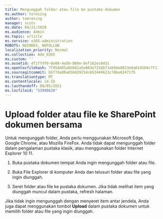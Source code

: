 ```yaml
---
title: Mengunggah folder atau file ke pustaka dokumen
ms.author: toresing
author: tomresing
manager: scotv
ms.date: 04/21/2020
ms.audience: Admin
ms.topic: article
ms.service: o365-administration
ROBOTS: NOINDEX, NOFOLLOW
localization_priority: Normal
ms.collection: Adm_O365
ms.custom: ''
ms.assetid: df1ffdf0-8e08-4a56-880e-8ef162ec8431
ms.openlocfilehash: 7f954d85a6b682a5e683e7216b71e694e8013e9a6145b9c7f119d3b2a5b78965
ms.sourcegitcommit: b5f7da89a650d2915dc652449623c78be6247175
ms.translationtype: MT
ms.contentlocale: id-ID
ms.lasthandoff: 08/05/2021
ms.locfileid: "53990638"
---
```

# <a name="upload-a-folder-or-files-to-a-sharepoint-document-library"></a>Upload folder atau file ke SharePoint dokumen bersama

Untuk mengunggah folder, Anda perlu menggunakan Microsoft Edge, Google Chrome, atau Mozilla FireFox. Anda tidak dapat mengunggah folder dalam pengalaman pustaka klasik, atau menggunakan folder Internet Explorer 10 11.
  
1. Buka pustaka dokumen tempat Anda ingin mengunggah folder atau file.
    
2. Buka File Explorer di komputer Anda dan telusuri folder atau file yang ingin diunggah.
    
3. Seret folder atau file ke pustaka dokumen. Jika tidak melihat item yang diunggah muncul dalam pustaka, refresh halaman. 
    
Jika tidak ingin mengunggah dengan menyeret item antar jendela, Anda juga dapat menggunakan tombol **Upload** dalam pustaka dokumen untuk memilih folder atau file yang ingin diunggah. 
  

